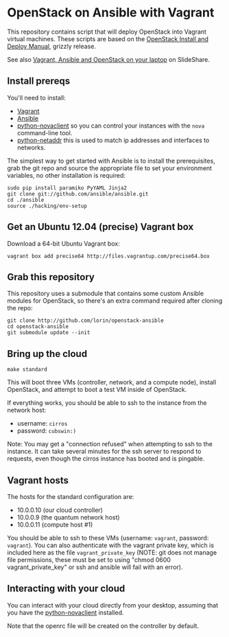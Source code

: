 # OpenStack on Ansible with Vagrant

This repository contains script that will deploy OpenStack into Vagrant virtual
machines. These scripts are based on the [OpenStack Install and Deploy
Manual](http://docs.openstack.org/grizzly/openstack-compute/install/apt/content/),
grizzly release.

See also [Vagrant, Ansible and OpenStack on your laptop](http://www.slideshare.net/lorinh/vagrant-ansible-and-openstack-on-your-laptop)
on SlideShare.

## Install prereqs

You'll need to install:

 * [Vagrant](http://vagrantup.com)
 * [Ansible](http://ansible.github.com)
 * [python-novaclient](http://pypi.python.org/pypi/python-novaclient/)
    so you can control your instances with the `nova` command-line tool.
 * [python-netaddr](https://pypi.python.org/pypi/netaddr/)
    this is used to match ip addresses and interfaces to networks.

The simplest way to get started with Ansible is to install the prerequisites,
grab the git repo and source the appropriate file to set your environment
variables, no other installation is required:

	sudo pip install paramiko PyYAML Jinja2
	git clone git://github.com/ansible/ansible.git
	cd ./ansible
	source ./hacking/env-setup

## Get an Ubuntu 12.04 (precise) Vagrant box

Download a 64-bit Ubuntu Vagrant box:

	vagrant box add precise64 http://files.vagrantup.com/precise64.box

## Grab this repository

This repository uses a submodule that contains some custom Ansible modules for
OpenStack, so there's an extra command required after cloning the repo:

    git clone http://github.com/lorin/openstack-ansible
    cd openstack-ansible
    git submodule update --init

## Bring up the cloud

    make standard

This will boot three VMs (controller, network, and a compute node), install
OpenStack, and attempt to boot a test VM inside of OpenStack.

If everything works, you should be able to ssh to the instance from the 
network host:

 * username: `cirros`
 * password: `cubswin:)`

Note: You may get a "connection refused" when attempting to ssh to the instance.
It can take several minutes for the ssh server to respond to requests, even
though the cirros instance has booted and is pingable.

## Vagrant hosts

The hosts for the standard configuration are:

 * 10.0.0.10 (our cloud controller)
 * 10.0.0.9 (the quantum network host)
 * 10.0.0.11 (compute host #1)

You should be able to ssh to these VMs (username: `vagrant`, password:
`vagrant`). You can also authenticate  with the vagrant private key, which is
included here as the file `vagrant_private_key` (NOTE: git does not manage file
permissions, these must be set to using "chmod 0600 vagrant_private_key" or ssh
and ansible will fail with an error).

## Interacting with your cloud

You can interact with your cloud directly from your desktop, assuming that you
have the [python-novaclient](http://pypi.python.org/pypi/python-novaclient/)
installed.

Note that the openrc file will be created on the controller by default.
